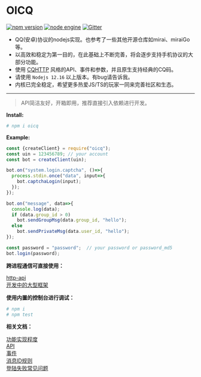 # OICQ

[![npm version](https://img.shields.io/npm/v/oicq.svg?logo=npm)](https://www.npmjs.com/package/oicq)
[![node engine](https://img.shields.io/node/v/oicq.svg)](https://nodejs.org)
[![Gitter](https://badges.gitter.im/takayama-lily/oicq.svg)](https://gitter.im/takayama-lily/oicq?utm_source=badge&utm_medium=badge&utm_campaign=pr-badge)

* QQ(安卓)协议的nodejs实现。也参考了一些其他开源仓库如mirai、miraiGo等。  
* 以高效和稳定为第一目的，在此基础上不断完善，将会逐步支持手机协议的大部分功能。
* 使用 [CQHTTP](https://cqhttp.cc) 风格的API、事件和参数，并且原生支持经典的CQ码。  
* 请使用 `Nodejs 12.16` 以上版本。有bug请告诉我。
* 内核已完全稳定，希望更多热爱JS/TS的玩家一同来完善社区和生态。

----

> API简洁友好，开箱即用，推荐直接引入依赖进行开发。

**Install:**

```bash
# npm i oicq
```

**Example:**

```js
const {createClient} = require("oicq");
const uin = 123456789; // your account
const bot = createClient(uin);

bot.on("system.login.captcha", ()=>{
  process.stdin.once("data", input=>{
    bot.captchaLogin(input);
  });
});

bot.on("message", data=>{
  console.log(data);
  if (data.group_id > 0)
    bot.sendGroupMsg(data.group_id, "hello");
  else
    bot.sendPrivateMsg(data.user_id, "hello");
});

const password = "password";  // your password or password_md5
bot.login(password);
```

**跨进程通信可直接使用：**

[http-api](https://github.com/takayama-lily/onebot)  
[开发中的大型框架](https://github.com/takayama-lily/xbots)

**使用内置的控制台进行调试：**

```bash
# npm i
# npm test
```

**相关文档：**

[功能实现程度](./docs/project.md)  
[API](./docs/api.md)  
[事件](./docs/event.md)  
[消息ID规则](./docs/msgid.md)  
[登陆失败常见问题](https://github.com/takayama-lily/onebot/issues/12)
